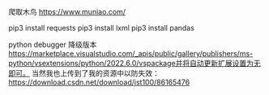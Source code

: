 爬取木鸟
https://www.muniao.com/

pip3 install requests
pip3 install lxml
pip3 install pandas

python debugger 降级版本
https://marketplace.visualstudio.com/_apis/public/gallery/publishers/ms-python/vsextensions/python/2022.6.0/vspackage并将自动更新扩展设置为无即可。
当然我也上传到了我的资源中以防失效：https://download.csdn.net/download/jst100/86165476  